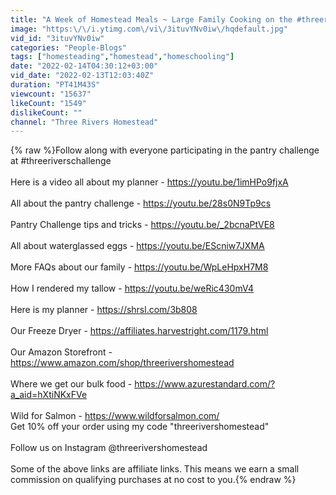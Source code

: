 ```yaml
---
title: "A Week of Homestead Meals ~ Large Family Cooking on the #threeriverschallenge ~ Dairy-Free Meals"
image: "https:\/\/i.ytimg.com\/vi\/3ituvYNv0iw\/hqdefault.jpg"
vid_id: "3ituvYNv0iw"
categories: "People-Blogs"
tags: ["homesteading","homestead","homeschooling"]
date: "2022-02-14T04:30:12+03:00"
vid_date: "2022-02-13T12:03:40Z"
duration: "PT41M43S"
viewcount: "15637"
likeCount: "1549"
dislikeCount: ""
channel: "Three Rivers Homestead"
---
```

{% raw %}Follow along with everyone participating in the pantry challenge at #threeriverschallenge<br /><br />Here is a video all about my planner - <a rel="nofollow" target="blank" href="https://youtu.be/1imHPo9fjxA">https://youtu.be/1imHPo9fjxA</a><br /><br />All about the pantry challenge - <a rel="nofollow" target="blank" href="https://youtu.be/28s0N9Tp9cs">https://youtu.be/28s0N9Tp9cs</a><br /><br />Pantry Challenge tips and tricks - <a rel="nofollow" target="blank" href="https://youtu.be/_2bcnaPtVE8">https://youtu.be/_2bcnaPtVE8</a><br /><br />All about waterglassed eggs - <a rel="nofollow" target="blank" href="https://youtu.be/EScniw7JXMA">https://youtu.be/EScniw7JXMA</a><br /><br />More FAQs about our family - <a rel="nofollow" target="blank" href="https://youtu.be/WpLeHpxH7M8">https://youtu.be/WpLeHpxH7M8</a><br /><br />How I rendered my tallow - <a rel="nofollow" target="blank" href="https://youtu.be/weRic430mV4">https://youtu.be/weRic430mV4</a><br /><br />Here is my planner - <a rel="nofollow" target="blank" href="https://shrsl.com/3b808">https://shrsl.com/3b808</a><br /><br />Our Freeze Dryer - <a rel="nofollow" target="blank" href="https://affiliates.harvestright.com/1179.html">https://affiliates.harvestright.com/1179.html</a><br /><br />Our Amazon Storefront - <a rel="nofollow" target="blank" href="https://www.amazon.com/shop/threerivershomestead">https://www.amazon.com/shop/threerivershomestead</a><br /><br />Where we get our bulk food - <a rel="nofollow" target="blank" href="https://www.azurestandard.com/?a_aid=hXtiNKxFVe">https://www.azurestandard.com/?a_aid=hXtiNKxFVe</a><br /><br />Wild for Salmon - <a rel="nofollow" target="blank" href="https://www.wildforsalmon.com/">https://www.wildforsalmon.com/</a><br />Get 10% off your order using my code &quot;threerivershomestead&quot;<br /><br />Follow us on Instagram @threerivershomestead<br /><br />Some of the above links are affiliate links. This means we earn a small commission on qualifying purchases at no cost to you.{% endraw %}
